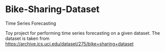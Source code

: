# Bike-Sharing-Dataset
Time Series Forecasting

Toy project for performing time series forecasting on a given dataset. The dataset is taken from https://archive.ics.uci.edu/dataset/275/bike+sharing+dataset
